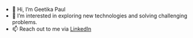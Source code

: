 - 👋 Hi, I’m Geetika Paul
- 👀 I’m interested in exploring new technologies and solving challenging problems.
- 📫 Reach out to me via <a href = "https://www.linkedin.com/in/geetikapaul">LinkedIn</a>

<!---
geetikaPaul/geetikaPaul is a ✨ special ✨ repository because its `README.md` (this file) appears on your GitHub profile.
You can click the Preview link to take a look at your changes.
--->
